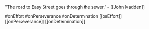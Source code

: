 "The road to Easy Street goes through the sewer.” - [[John Madden]] 

#onEffort #onPerseverance #onDetermination
[[onEffort]] [[onPerseverance]] [[onDetermination]]